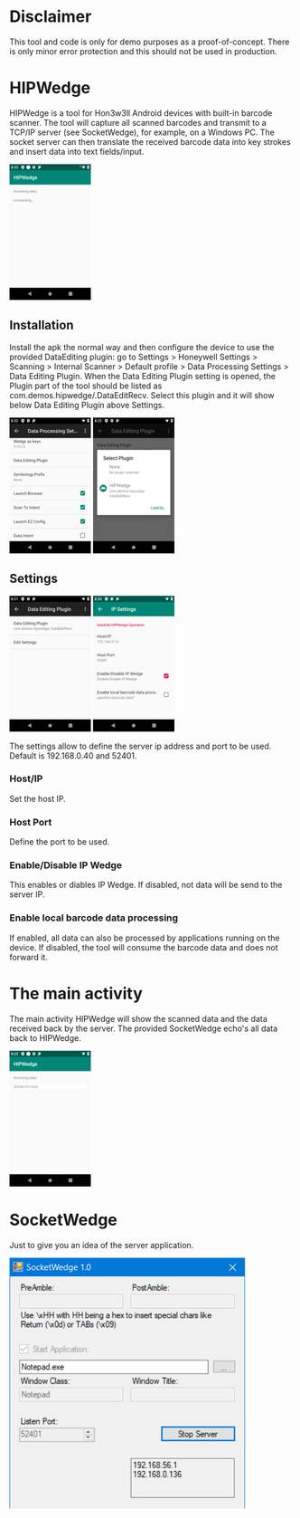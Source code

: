 # Disclaimer

This tool and code is only for demo purposes as a proof-of-concept. There is only minor error protection and this should not be used in production.

# HIPWedge

HIPWedge is a tool for Hon3w3ll Android devices with built-in barcode scanner. The tool will capture all scanned barcodes and transmit to a TCP/IP server (see SocketWedge), for example, on a Windows PC. The socket server can then translate the received barcode data into key strokes and insert data into text fields/input.

![HipWedge](https://github.com/hjgode/HIPWedge/blob/master/doc/HIPWedge01.png)

## Installation

Install the apk the normal way and then configure the device to use the provided DataEditing plugin: go to Settings > Honeywell Settings > Scanning > Internal Scanner > Default profile > Data Processing Settings > Data Editing Plugin. When the Data Editing Plugin setting is opened, the Plugin part of the tool should be listed as  com.demos.hipwedge/.DataEditRecv. Select this plugin and it will show below Data Editing Plugin above Settings.

![HipWedge](https://github.com/hjgode/HIPWedge/blob/master/doc/dataeditingplugin00.png) ![HipWedge](https://github.com/hjgode/HIPWedge/blob/master/doc/dataeditingplugin01.png)

## Settings

![HipWedge](https://github.com/hjgode/HIPWedge/blob/master/doc/dataeditingplugin02.png) ![HipWedge](https://github.com/hjgode/HIPWedge/blob/master/doc/dataeditingplugin03.png)

The settings allow to define the server ip address and port to be used. Default is 192.168.0.40 and 52401.

### Host/IP

Set the host IP.

### Host Port

Define the port to be used.

### Enable/Disable IP Wedge

This enables or diables IP Wedge. If disabled, not data will be send to the server IP.

### Enable local barcode data processing

If enabled, all data can also be processed by applications running on the device. If disabled, the tool will consume the barcode data and does not forward it.

# The main activity

The main activity HIPWedge will show the scanned data and the data received back by the server. The provided SocketWedge echo's all data back to HIPWedge.

![HipWedge](https://github.com/hjgode/HIPWedge/blob/master/doc/HIPWedge02.png)

# SocketWedge

Just to give you an idea of the server application.

![HipWedge](https://github.com/hjgode/HIPWedge/blob/master/doc/socketwedge.png)
